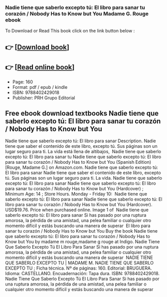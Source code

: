 ### Nadie tiene que saberlo excepto tú: El libro para sanar tu corazón / Nobody Has to Know but You Madame G. Rouge ebook

To Download or Read This book click on the link button below :

## 👉  [**[Download book](http://filesbooks.info/download.php?group=book&from=github.com&id=700371&lnk=1063 "Download book")**]

## 👉  [**[Read online book](http://filesbooks.info/download.php?group=book&from=github.com&id=700371&lnk=1063 "Read online book")**]


* Page: 160
* Format: pdf / epub / kindle
* ISBN: 9788402429018
* Publisher: PRH Grupo Editorial



## Free ebook download textbooks Nadie tiene que saberlo excepto tú: El libro para sanar tu corazón / Nobody Has to Know but You



 Nadie tiene que saberlo excepto tú: El libro para sanar Description. Nadie tiene que saber el contenido de este libro, excepto tú. Sus páginas son un lugar seguro para ti. La vida está llena de altibajos, 
 Nadie tiene que saberlo excepto tú: El libro para sanar tu Nadie tiene que saberlo excepto tú: El libro para sanar tu corazón / Nobody Has to Know but You (Spanish Edition) [Rouge, Madame G.] on Amazon.com.
 Nadie tiene que saberlo excepto tú: El libro para sanar Nadie tiene que saber el contenido de este libro, excepto tú. Sus páginas son un lugar seguro para ti. La vida.
 Nadie tiene que saberlo excepto tú: El libro para sanar Nadie tiene que saberlo excepto tú: El libro para sanar tu corazón / Nobody Has to Know but You (Hardcover) ; Minimum Age: 14 ; Store Hours. Monday - Friday 10: 
 Nadie tiene que saberlo excepto tú: El libro para sanar Nadie tiene que saberlo excepto tú: El libro para sanar tu corazón / Nobody Has to Know but You (Hardcover). USD$19.76. Price when purchased online. Image 1 of 
 Nadie tiene que saberlo excepto tú: El libro para sanar Si has pasado por una ruptura amorosa, la pérdida de una amistad, una pelea familiar o cualquier otro momento difícil y estás buscando una manera de superar 
 El libro para sanar tu corazón / Nobody Has to Know but You Buy the book Nadie tiene que saberlo excepto tú: El libro para sanar tu corazón / Nobody Has to Know but You by madame m rouge,madame g rouge at Indigo.
 Nadie Tiene Que Saberlo Excepto Tú El Libro Para Sanar Si has pasado por una ruptura amorosa, la pérdida de una amistad, una pelea familiar o cualquier otro momento difícil y estás buscando una manera de superar 
 NADIE TIENE QUE SABERLO EXCEPTO TU | MADAME M. NADIE TIENE QUE SABERLO EXCEPTO TU ; Ficha técnica. Nº de páginas: 160. Editorial: BRUGUERA. Idioma: CASTELLANO. Encuadernación: Tapa dura. ISBN: 9788402429018.
 Nadie Tiene Que Saberlo Excepto Tú El Libro Para Sanar Si has pasado por una ruptura amorosa, la pérdida de una amistad, una pelea familiar o cualquier otro momento difícil y estás buscando una manera de superar 





